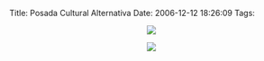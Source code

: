 Title: Posada Cultural Alternativa
Date: 2006-12-12 18:26:09
Tags: 

<p align="center"><img src="http://www.damog.net/files/misc/posada-alternativa-1.jpg"/></p>
<p align="center"><img src="http://www.damog.net/files/misc/posada-alternativa-2.jpg"/></p>
